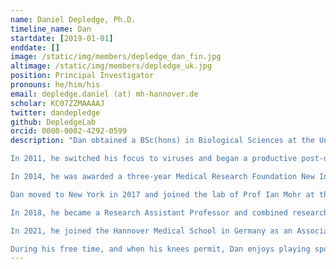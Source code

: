 ```yaml
---
name: Daniel Depledge, Ph.D.
timeline_name: Dan
startdate: [2019-01-01]
enddate: []
image: /static/img/members/depledge_dan_fin.jpg
altimage: /static/img/members/depledge_uk.jpg
position: Principal Investigator
pronouns: he/him/his
email: depledge.daniel (at) mh-hannover.de
scholar: KC07ZZMAAAAJ
twitter: dandepledge
github: DepledgeLab
orcid: 0000-0002-4292-0599
description: "Dan obtained a BSc(hons) in Biological Sciences at the University of Exeter in the UK before subsequently obtaining an MSc in Bioinformatics at the same institution. Following a year of travelling and internships in labs in Bermuda and Montana he undertook a PhD in Molecular Parasitology in the lab of [Prof. Debbie Smith](https://www.york.ac.uk/biology/research/molecular-microbiology/smith/) at the University of York, UK. He next joined the parasite genomics group at the Wellcome Trust Sanger Institute where he worked on annotating Leishmania and Plasmodium transcriptomes.

In 2011, he switched his focus to viruses and began a productive post-doctoral position in the lab of [Prof. Judy Breuer](https://www.ucl.ac.uk/infection-immunity/professor-judith-breuer) where he specialized in combining novel sequencing methodologies with bespoke bioinformatics solutions for the capture, sequencing, and analysis of viral genomes and transcriptomes from clinical samples.

In 2014, he was awarded a three-year Medical Research Foundation New Investigator Award which allowed him to pursue his own research interests. In collaboration with Werner Ouwendijk (Erasmus MC) and Tomohiko Sadaoko (Kobe University), they discovered the VZV latency transcript, a critical discovery that finally resolved a long standing mystery.

Dan moved to New York in 2017 and joined the lab of Prof Ian Mohr at the NYU School of Medicine. Here, he collaborated with Ian Mohr and Angus Wilson to pioneer the use of nanopore direct RNA-Sequencing to profile viral transcriptomes and detect RNA modifications. This led to numerous productive collaborations and successful projects.

In 2018, he became a Research Assistant Professor and combined research with teaching sequencing bioinformatics on the NYU Biomedical Data Science program. 

In 2021, he joined the Hannover Medical School in Germany as an Associate W2 Professor of Systems Virology, funded via the German Centre for Infection Research. Here, he has established a diverse research program that works at the interface of molecular virology and computational biology.

During his free time, and when his knees permit, Dan enjoys playing sports and has long standing interests in music, film, and writing."
---
```




